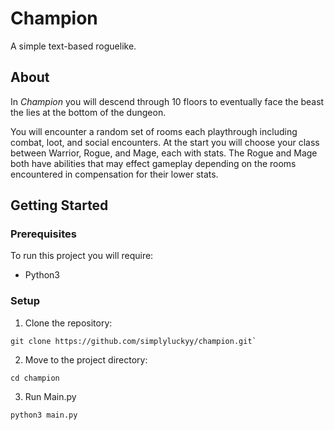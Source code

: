 # Champion
A simple text-based roguelike.

## About

In *Champion* you will descend through 10 floors to eventually face the beast the lies at the bottom of the dungeon.

You will encounter a random set of rooms each playthrough including combat, loot, and social encounters.
At the start you will choose your class between Warrior, Rogue, and Mage, each with stats. The Rogue and Mage both have abilities that may effect gameplay depending on the rooms encountered in compensation for their lower stats.

## Getting Started

### Prerequisites

To run this project you will require:
* Python3

### Setup

1. Clone the repository:

```
git clone https://github.com/simplyluckyy/champion.git`
```

2. Move to the project directory:

```
cd champion
```

3. Run Main.py

```
python3 main.py
```
